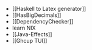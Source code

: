 - [[Haskell to Latex generator]]
- [[HasBigDecimals]]
- [[DependencyChecker]]
- learn NIX
- [[Java-Effects]]
- [[Ghcup TUI]]